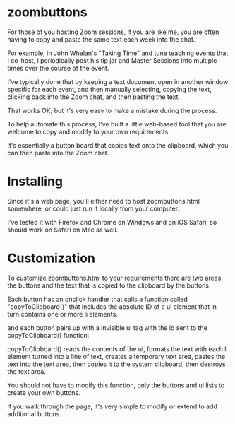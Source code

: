
# zoombuttons

For those of you hosting Zoom sessions, if you are like me, you are often having to copy and paste the same text each week into the chat.  

For example, in John Whelan's "Taking Time" and tune teaching events that I co-host, I periodically post his tip jar and Master Sessions info multiple times over the course of the event.

I've typically done that by keeping a text document open in another window specific for each event, and then manually selecting, copying the text, clicking back into the Zoom chat, and then pasting the text.  

That works OK, but it's very easy to make a mistake during the process.

To help automate this process, I've built a little web-based tool that you are welcome to copy and modify to your own requirements.

It's essentially a button board that copies text onto the clipboard, which you can then paste into the Zoom chat.

# Installing

Since it's a web page, you'll either need to host zoombuttons.html somewhere, or could just run it locally from your computer.  

I've tested it with Firefox and Chrome on Windows and on iOS Safari, so should work on Safari on Mac as well.

# Customization 

To customize zoombuttons.html to your requirements there are two areas, the buttons and the text that is copied to the clipboard by the buttons.

Each button has an onclick handler that calls a function called "copyToClipboard()" that includes the absolute ID of a ul element that in turn contains one or more li elements.

and each button pairs up with a invisible ul tag with the id sent to the copyToClipboard() function:
    
copyToClipboard() reads the contents of the ul, formats the text with each li element turned into a line of text, creates a temporary text area, pastes the text into the text area, then copies it to the system clipboard, then destroys the text area.

You should not have to modify this function, only the buttons and ul lists to create your own buttons. 

If you walk through the page, it's very simple to modify or extend to add additional buttons.
